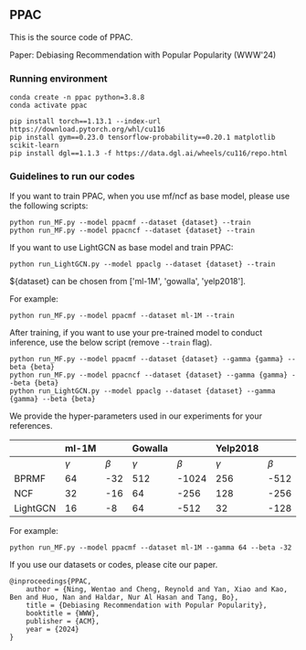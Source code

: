 ## PPAC

This is the source code of PPAC.

Paper: Debiasing Recommendation with Popular Popularity (WWW'24)

### Running environment

```
conda create -n ppac python=3.8.8
conda activate ppac

pip install torch==1.13.1 --index-url https://download.pytorch.org/whl/cu116
pip install gym==0.23.0 tensorflow-probability==0.20.1 matplotlib scikit-learn
pip install dgl==1.1.3 -f https://data.dgl.ai/wheels/cu116/repo.html
```

### Guidelines to run our codes

If you want to train PPAC, when you use mf/ncf as base model, please use the following scripts:

```
python run_MF.py --model ppacmf --dataset {dataset} --train
python run_MF.py --model ppacncf --dataset {dataset} --train
```

If you want to use LightGCN as base model and train PPAC:

`
python run_LightGCN.py --model ppaclg --dataset {dataset} --train
`

${dataset} can be chosen from ['ml-1M', 'gowalla', 'yelp2018'].

For example:

```
python run_MF.py --model ppacmf --dataset ml-1M --train
```

After training, if you want to use your pre-trained model to conduct inference, use the below script (remove `--train` flag).

```
python run_MF.py --model ppacmf --dataset {dataset} --gamma {gamma} --beta {beta}
python run_MF.py --model ppacncf --dataset {dataset} --gamma {gamma} --beta {beta}
python run_LightGCN.py --model ppaclg --dataset {dataset} --gamma {gamma} --beta {beta}
```


We provide the hyper-parameters used in our experiments for your references.

|          | ml-1M    |         | Gowalla  |         | Yelp2018 |         |
|----------|----------|---------|----------|---------|----------|---------|
|          | $\gamma$ | $\beta$ | $\gamma$ | $\beta$ | $\gamma$ | $\beta$ |
| BPRMF    | 64       | -32     | 512      | -1024   | 256      | -512    |
| NCF      | 32       | -16     | 64       | -256    | 128      | -256    |
| LightGCN | 16       | -8      | 64       | -512    | 32       | -128    |




For example:

```
python run_MF.py --model ppacmf --dataset ml-1M --gamma 64 --beta -32
```

If you use our datasets or codes, please cite our paper.
```
@inproceedings{PPAC,
    author = {Ning, Wentao and Cheng, Reynold and Yan, Xiao and Kao, Ben and Huo, Nan and Haldar, Nur Al Hasan and Tang, Bo},
    title = {Debiasing Recommendation with Popular Popularity},
    booktitle = {WWW},
    publisher = {ACM},
    year = {2024}
}
```
